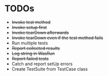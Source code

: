 # TODOs

- ~~Invoke test method~~
- ~~Invoke setup first~~
- ~~Invoke tearDown afterwards~~
- ~~Invoke tearDown even if the test method fails~~
- Run multiple tests
- ~~Report collected results~~
- ~~Log string in WasRun~~
- ~~Report failed tests~~
- Catch and report setUp errors
- Create TestSuite from TestCase class